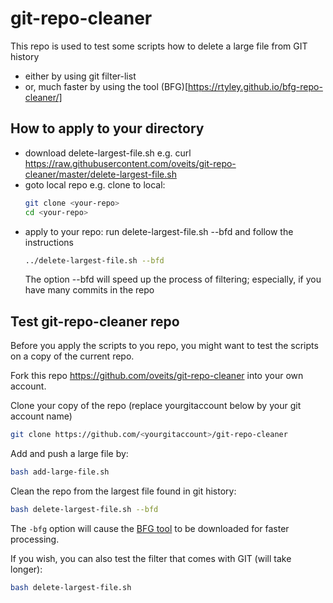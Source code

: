 # git-repo-cleaner
This repo is used to test some scripts how to delete a large file from GIT history
- either by using git filter-list
- or, much faster by using the tool (BFG)[https://rtyley.github.io/bfg-repo-cleaner/]

## How to apply to your directory

- download delete-largest-file.sh
  e.g. curl https://raw.githubusercontent.com/oveits/git-repo-cleaner/master/delete-largest-file.sh
- goto local repo
  e.g. clone to local:
  ```bash
  git clone <your-repo>
  cd <your-repo>
  ```
- apply to your repo: run delete-largest-file.sh --bfd and follow the instructions
  ```bash
  ../delete-largest-file.sh --bfd
  ```
  The option --bfd will speed up the process of filtering; especially, if you have many commits in the repo

## Test git-repo-cleaner repo

Before you apply the scripts to you repo, you might want to test the scripts on a copy of the current repo.

Fork this repo https://github.com/oveits/git-repo-cleaner into your own account.

Clone your copy of the repo (replace yourgitaccount below by your git account name)
```bash
git clone https://github.com/<yourgitaccount>/git-repo-cleaner
```

Add and push a large file by:
```bash
bash add-large-file.sh
```

Clean the repo from the largest file found in git history:
```bash
bash delete-largest-file.sh --bfd
```
The `-bfg` option will cause the [BFG tool](https://rtyley.github.io/bfg-repo-cleaner/) to be downloaded for faster processing.

If you wish, you can also test the filter that comes with GIT (will take longer):
```bash
bash delete-largest-file.sh
```
